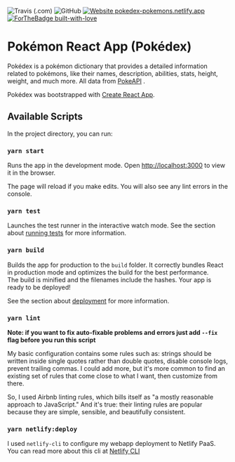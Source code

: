 ![Travis (.com)](https://img.shields.io/travis/com/Gazouly/Pokedex?style=for-the-badge) ![GitHub](https://img.shields.io/github/license/Gazouly/Pokedex?style=for-the-badge) [![Website pokedex-pokemons.netlify.app](https://img.shields.io/website-up-down-green-red/http/pokedex-pokemons.netlify.app.svg?style=for-the-badge)](https://pokedex-pokemons.netlify.app/) [![ForTheBadge built-with-love](http://ForTheBadge.com/images/badges/built-with-love.svg)](https://GitHub.com/Gazouly/)

# Pokémon React App (Pokédex)
Pokédex is a pokémon dictionary that provides a detailed information related to pokémons, like their names, description, abilities, stats, height, weight, and much more. All data from [PokeAPI](https://pokeapi.co/) .

Pokédex was bootstrapped with [Create React App](https://github.com/facebook/create-react-app).

## Available Scripts

In the project directory, you can run:

### `yarn start`

Runs the app in the development mode.
Open [http://localhost:3000](http://localhost:3000) to view it in the browser.

The page will reload if you make edits.
You will also see any lint errors in the console.

### `yarn test`

Launches the test runner in the interactive watch mode.
See the section about [running tests](https://facebook.github.io/create-react-app/docs/running-tests) for more information.

### `yarn build`

Builds the app for production to the `build` folder. It correctly bundles React in production mode and optimizes the build for the best performance.<br />
The build is minified and the filenames include the hashes. Your app is ready to be deployed!

See the section about [deployment](https://facebook.github.io/create-react-app/docs/deployment) for more information.

### `yarn lint`

**Note: if you want to fix  auto-fixable problems and errors just add `--fix` flag before you run this script**

My basic configuration contains some rules such as: strings should be written inside single quotes rather than double quotes, disable console logs, prevent trailing commas. I could add more, but it's more common to find an existing set of rules that come close to what I want, then customize from there.

So, I used Airbnb linting rules, which bills itself as "a mostly reasonable approach to JavaScript." And it's true: their linting rules are popular because they are simple, sensible, and beautifully consistent.

### `yarn netlify:deploy`

I used `netlify-cli` to configure my webapp deployment to Netlify PaaS. You can read more about this cli at [Netlify CLI](https://docs.netlify.com/cli/get-started/)

